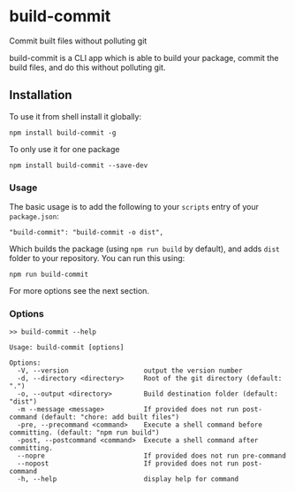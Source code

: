 # build-commit
 Commit built files without polluting git

build-commit is a CLI app which is able to build your package, commit the build files, and do this without polluting git.

## Installation
To use it from shell install it globally:
```
npm install build-commit -g
```

To only use it for one package
```
npm install build-commit --save-dev
```

### Usage
The basic usage is to add the following to your `scripts` entry of your `package.json`:
```
"build-commit": "build-commit -o dist",
```
Which builds the package (using `npm run build` by default), and adds `dist` folder to your repository. You can run this using:
```
npm run build-commit
```

For more options see the next section.

### Options
```
>> build-commit --help

Usage: build-commit [options]

Options:
  -V, --version                   output the version number
  -d, --directory <directory>     Root of the git directory (default: ".")
  -o, --output <directory>        Build destination folder (default: "dist")
  -m --message <message>          If provided does not run post-command (default: "chore: add built files")
  -pre, --precommand <command>    Execute a shell command before committing. (default: "npm run build")
  -post, --postcommand <command>  Execute a shell command after committing.
  --nopre                         If provided does not run pre-command
  --nopost                        If provided does not run post-command
  -h, --help                      display help for command

```
